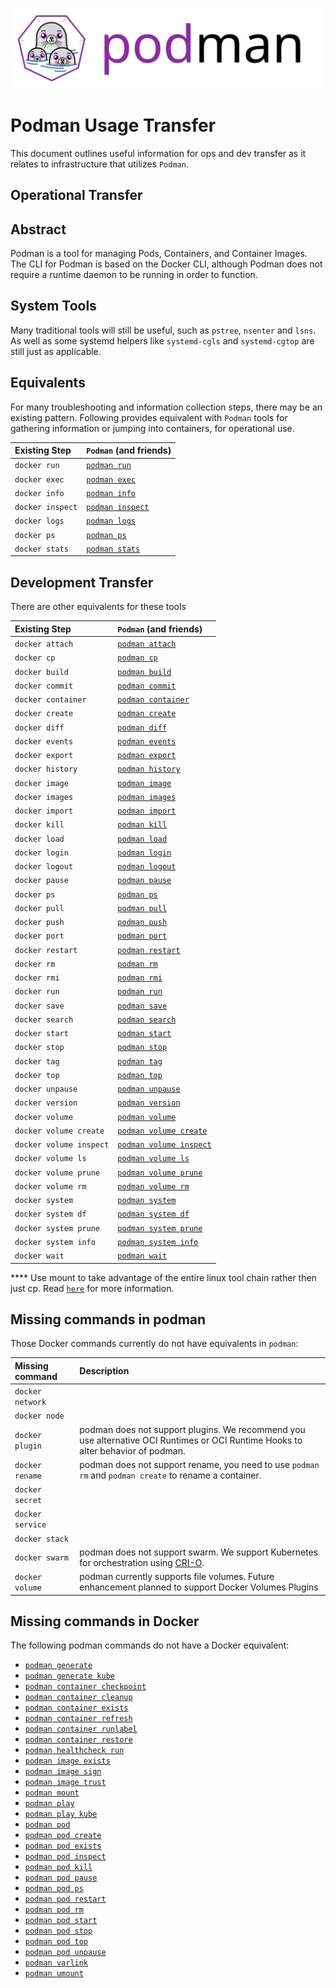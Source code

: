 ![PODMAN logo](logo/podman-logo-source.svg)
# Podman Usage Transfer

This document outlines useful information for ops and dev transfer as it relates to infrastructure that utilizes `Podman`.

## Operational Transfer

## Abstract

Podman is a tool for managing Pods, Containers, and Container Images.  The CLI
for Podman is based on the Docker CLI, although Podman does not require a
runtime daemon to be running in order to function.

## System Tools

Many traditional tools will still be useful, such as `pstree`, `nsenter` and `lsns`.
As well as some systemd helpers like `systemd-cgls` and `systemd-cgtop` are still just as applicable.

## Equivalents

For many troubleshooting and information collection steps, there may be an existing pattern.
Following provides equivalent with `Podman` tools for gathering information or jumping into containers, for operational use.

| Existing Step | `Podman` (and friends) |
| :--- | :--- |
| `docker run`  | [`podman run`](./docs/podman-run.1.md) |
| `docker exec` | [`podman exec`](./docs/podman-exec.1.md) |
| `docker info` | [`podman info`](./docs/podman-info.1.md)  |
| `docker inspect` | [`podman inspect`](./docs/podman-inspect.1.md)       |
| `docker logs` | [`podman logs`](./docs/podman-logs.1.md)                 |
| `docker ps`   | [`podman ps`](./docs/podman-ps.1.md) |
| `docker stats`| [`podman stats`](./docs/podman-stats.1.md)|

## Development Transfer

There are other equivalents for these tools

| Existing Step | `Podman` (and friends) |
| :--- | :--- |
| `docker attach`  | [`podman attach`](./docs/podman-attach.1.md)    |
| `docker cp`      | [`podman cp`](./docs/podman-cp.1.md)            |
| `docker build`   | [`podman build`](./docs/podman-build.1.md)      |
| `docker commit`  | [`podman commit`](./docs/podman-commit.1.md)    |
| `docker container`|[`podman container`](./docs/podman-container.1.md) |
| `docker create`  | [`podman create`](./docs/podman-create.1.md)    |
| `docker diff`    | [`podman diff`](./docs/podman-diff.1.md)        |
| `docker events`  | [`podman events`](./docs/podman-events.1.md)    |
| `docker export`  | [`podman export`](./docs/podman-export.1.md)    |
| `docker history` | [`podman history`](./docs/podman-history.1.md)  |
| `docker image`   | [`podman image`](./docs/podman-image.1.md)        |
| `docker images`  | [`podman images`](./docs/podman-images.1.md)    |
| `docker import`  | [`podman import`](./docs/podman-import.1.md)    |
| `docker kill`    | [`podman kill`](./docs/podman-kill.1.md)        |
| `docker load`    | [`podman load`](./docs/podman-load.1.md)        |
| `docker login`   | [`podman login`](./docs/podman-login.1.md)      |
| `docker logout`  | [`podman logout`](./docs/podman-logout.1.md)    |
| `docker pause`   | [`podman pause`](./docs/podman-pause.1.md)      |
| `docker ps`      | [`podman ps`](./docs/podman-ps.1.md)            |
| `docker pull`    | [`podman pull`](./docs/podman-pull.1.md)        |
| `docker push`    | [`podman push`](./docs/podman-push.1.md)        |
| `docker port`    | [`podman port`](./docs/podman-port.1.md)        |
| `docker restart` | [`podman restart`](./docs/podman-restart.1.md)  |
| `docker rm`      | [`podman rm`](./docs/podman-rm.1.md)            |
| `docker rmi`     | [`podman rmi`](./docs/podman-rmi.1.md)          |
| `docker run`     | [`podman run`](./docs/podman-run.1.md)          |
| `docker save`    | [`podman save`](./docs/podman-save.1.md)        |
| `docker search`  | [`podman search`](./docs/podman-search.1.md)    |
| `docker start`   | [`podman start`](./docs/podman-start.1.md)      |
| `docker stop`    | [`podman stop`](./docs/podman-stop.1.md)        |
| `docker tag`     | [`podman tag`](./docs/podman-tag.1.md)          |
| `docker top`     | [`podman top`](./docs/podman-top.1.md)          |
| `docker unpause` | [`podman unpause`](./docs/podman-unpause.1.md)  |
| `docker version` | [`podman version`](./docs/podman-version.1.md)  |
| `docker volume`  | [`podman volume`](./docs/podman-volume.1.md)			|
| `docker volume create` | [`podman volume create`](./docs/podman-volume-create.1.md)  |
| `docker volume inspect`| [`podman volume inspect`](./docs/podman-volume-inspect.1.md)|
| `docker volume ls`     | [`podman volume ls`](./docs/podman-volume-ls.1.md)          |
| `docker volume prune`  | [`podman volume prune`](./docs/podman-volume-prune.1.md)    |
| `docker volume rm`     | [`podman volume rm`](./docs/podman-volume-rm.1.md)          |
| `docker system`        | [`podman system`](./docs/podman-system.1.md)                |
| `docker system df`     | [`podman system df`](./docs/podman-system-df.1.md)          |
| `docker system prune`  | [`podman system prune`](./docs/podman-system-prune.1.md)    |
| `docker system info`   | [`podman system info`](./docs/podman-system-info.1.md)      |
| `docker wait`          | [`podman wait`](./docs/podman-wait.1.md)		       |

**** Use mount to take advantage of the entire linux tool chain rather then just cp.  Read [`here`](./docs/podman-cp.1.md) for more information.

## Missing commands in podman

Those Docker commands currently do not have equivalents in `podman`:

| Missing command | Description|
| :--- | :--- |
| `docker network`  ||
| `docker node`     ||
| `docker plugin`   | podman does not support plugins.  We recommend you use alternative OCI Runtimes or OCI Runtime Hooks to alter behavior of podman.|
| `docker rename`   | podman does not support rename, you need to use `podman rm` and  `podman create` to rename a container.|
| `docker secret`   ||
| `docker service`  ||
| `docker stack`    ||
| `docker swarm`    | podman does not support swarm.  We support Kubernetes for orchestration using [CRI-O](https://github.com/kubernetes-sigs/cri-o).|
| `docker volume`   | podman currently supports file volumes.  Future enhancement planned to support Docker Volumes Plugins

## Missing commands in Docker

The following podman commands do not have a Docker equivalent:

* [`podman generate`](./docs/podman-generate.1.md)
* [`podman generate kube`](./docs/podman-generate-kube.1.md)
* [`podman container checkpoint`](/docs/podman-container-checkpoint.1.md)
* [`podman container cleanup`](/docs/podman-container-cleanup.1.md)
* [`podman container exists`](/docs/podman-container-exists.1.md)
* [`podman container refresh`](/docs/podman-container-refresh.1.md)
* [`podman container runlabel`](/docs/podman-container-runlabel.1.md)
* [`podman container restore`](/docs/podman-container-restore.1.md)
* [`podman healthcheck run`](/docs/podman-healthcheck-run.1.md)
* [`podman image exists`](./docs/podman-image-exists.1.md)
* [`podman image sign`](./docs/podman-image-sign.1.md)
* [`podman image trust`](./docs/podman-image-trust.1.md)
* [`podman mount`](./docs/podman-mount.1.md)
* [`podman play`](./docs/podman-play.1.md)
* [`podman play kube`](./docs/podman-play-kube.1.md)
* [`podman pod`](./docs/podman-pod.1.md)
* [`podman pod create`](./docs/podman-pod-create.1.md)
* [`podman pod exists`](./docs/podman-pod-exists.1.md)
* [`podman pod inspect`](./docs/podman-pod-inspect.1.md)
* [`podman pod kill`](./docs/podman-pod-kill.1.md)
* [`podman pod pause`](./docs/podman-pod-pause.1.md)
* [`podman pod ps`](./docs/podman-pod-ps.1.md)
* [`podman pod restart`](./docs/podman-pod-restart.1.md)
* [`podman pod rm`](./docs/podman-pod-rm.1.md)
* [`podman pod start`](./docs/podman-pod-start.1.md)
* [`podman pod stop`](./docs/podman-pod-stop.1.md)
* [`podman pod top`](./docs/podman-pod-top.1.md)
* [`podman pod unpause`](./docs/podman-pod-unpause.1.md)
* [`podman varlink`](./docs/podman-varlink.1.md)
* [`podman umount`](./docs/podman-umount.1.md)
